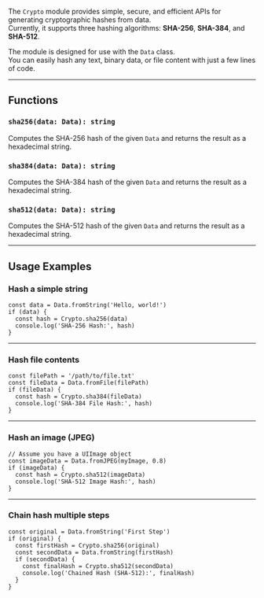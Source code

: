 The `Crypto` module provides simple, secure, and efficient APIs for generating cryptographic hashes from data.  
Currently, it supports three hashing algorithms: **SHA-256**, **SHA-384**, and **SHA-512**.

The module is designed for use with the `Data` class.  
You can easily hash any text, binary data, or file content with just a few lines of code.

---

## Functions

### `sha256(data: Data): string`
Computes the SHA-256 hash of the given `Data` and returns the result as a hexadecimal string.

### `sha384(data: Data): string`
Computes the SHA-384 hash of the given `Data` and returns the result as a hexadecimal string.

### `sha512(data: Data): string`
Computes the SHA-512 hash of the given `Data` and returns the result as a hexadecimal string.

---

## Usage Examples

### Hash a simple string
```tsx
const data = Data.fromString('Hello, world!')
if (data) {
  const hash = Crypto.sha256(data)
  console.log('SHA-256 Hash:', hash)
}
```

---

### Hash file contents
```tsx
const filePath = '/path/to/file.txt'
const fileData = Data.fromFile(filePath)
if (fileData) {
  const hash = Crypto.sha384(fileData)
  console.log('SHA-384 File Hash:', hash)
}
```

---

### Hash an image (JPEG)
```tsx
// Assume you have a UIImage object
const imageData = Data.fromJPEG(myImage, 0.8)
if (imageData) {
  const hash = Crypto.sha512(imageData)
  console.log('SHA-512 Image Hash:', hash)
}
```

---

### Chain hash multiple steps
```tsx
const original = Data.fromString('First Step')
if (original) {
  const firstHash = Crypto.sha256(original)
  const secondData = Data.fromString(firstHash)
  if (secondData) {
    const finalHash = Crypto.sha512(secondData)
    console.log('Chained Hash (SHA-512):', finalHash)
  }
}
```
